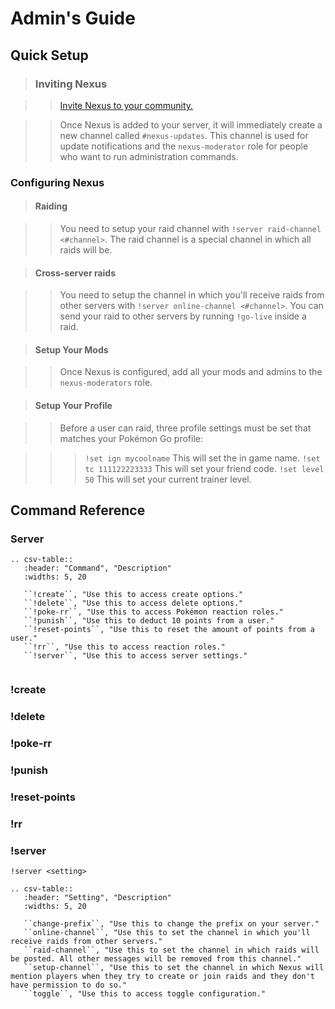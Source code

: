 # Admin's Guide

## Quick Setup

> ### Inviting Nexus 

> > <a href="https://discord.com/oauth2/authorize?client_id=761036478783422484&permissions=1342696528&scope=bot" target="_blank">Invite Nexus to your community.</a>


> > Once Nexus is added to your server, it will immediately create a new channel called `#nexus-updates`. This channel is used for update notifications and the `nexus-moderator` role for people who want to run administration commands.

### Configuring Nexus

> #### Raiding

> > You need to setup your raid channel with `!server raid-channel <#channel>`. The raid channel is a special channel in which all raids will be.

> ####  Cross-server raids

> > You need to setup the channel in which you'll receive raids from other servers with `!server online-channel <#channel>`. You can send your raid to other servers by running `!go-live` inside a raid.

> #### Setup Your Mods

> > Once Nexus is configured, add all your mods and admins to the `nexus-moderators` role.

> #### Setup Your Profile

> > Before a user can raid, three profile settings must be set that matches your Pokémon Go profile:

> > > `!set ign mycoolname` This will set the in game name.
> > > `!set tc 111122223333` This will set your friend code.
> > > `!set level 50` This will set your current trainer level.

## Command Reference

### Server


```eval_rst
.. csv-table::
   :header: "Command", "Description"
   :widths: 5, 20

   ``!create``, "Use this to access create options."
   ``!delete``, "Use this to access delete options."
   ``!poke-rr``, "Use this to access Pokémon reaction roles."
   ``!punish``, "Use this to deduct 10 points from a user."
   ``!reset-points``, "Use this to reset the amount of points from a user."
   ``!rr``, "Use this to access reaction roles."
   ``!server``, "Use this to access server settings."
   
```

### !create

### !delete

### !poke-rr

### !punish

### !reset-points

### !rr

### !server

`!server <setting>`

```eval_rst
.. csv-table::
   :header: "Setting", "Description"
   :widths: 5, 20

   ``change-prefix``, "Use this to change the prefix on your server."
   ``online-channel``, "Use this to set the channel in which you'll receive raids from other servers."
   ``raid-channel``, "Use this to set the channel in which raids will be posted. All other messages will be removed from this channel."
   ``setup-channel``, "Use this to set the channel in which Nexus will mention players when they try to create or join raids and they don't have permission to do so."
   ``toggle``, "Use this to access toggle configuration."
```